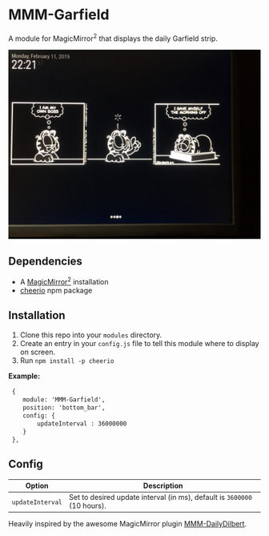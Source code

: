 # MMM-Garfield
A module for MagicMirror<sup>2</sup> that displays the daily Garfield strip.

<img src="garfield.png"></img>

## Dependencies
  * A [MagicMirror<sup>2</sup>](https://github.com/MichMich/MagicMirror) installation
  * [cheerio](https://github.com/cheeriojs/cheerio) npm package

## Installation
  1. Clone this repo into your `modules` directory.
  2. Create an entry in your `config.js` file to tell this module where to display on screen.
  3. Run `npm install -p cheerio`
  
 **Example:**
```
 {
    module: 'MMM-Garfield',
	position: 'bottom_bar',
	config: {
		updateInterval : 36000000
	}
 },
```

## Config
| **Option** | **Description** |
| --- | --- |
| `updateInterval` | Set to desired update interval (in ms), default is `3600000` (10 hours). |

Heavily inspired by the awesome MagicMirror plugin [MMM-DailyDilbert](https://github.com/andrecarlucci/MMM-DailyDilbert).
